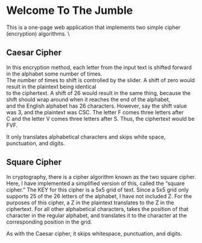 # Welcome To The Jumble
This is a one-page web application that implements two simple cipher (encryption) algorithms. \
## Caesar Cipher
In this encryption method, each letter from the input text is shifted forward in the alphabet some number of times.\
 The number of times to shift is controlled by the slider. A shift of zero would result in the plaintext being identical\
to the ciphertext. A shift of 26 would result in the same thing, because the shift should wrap around when it reaches the end of the alphabet,\
and the English alphabet has 26 characters. However, say the shift value was 3, and the plaintext was CSC. The letter F comes three letters after\
C and the letter V comes three letters after S. Thus, the ciphertext would be FVF.

It only translates alphabetical characters and skips white space, punctuation, and digits.

## Square Cipher
In cryptography, there is a cipher algorithm known as the two square cipher. Here, I have implemented a simplified version of this, called the “square cipher.”
The KEY for this cipher is a 5x5 grid of text. Since a 5x5 grid only supports 25 of the 26 letters of the alphabet, I have not included Z. For the purposes of this cipher, a Z in the plaintext translates to the Z in the ciphertext. For all other alphabetical characters, takes the position of that character in the regular alphabet, and translates it to the character at the corresponding position in the grid.

As with the Caesar cipher, it skips whitespace, punctuation, and digits.
